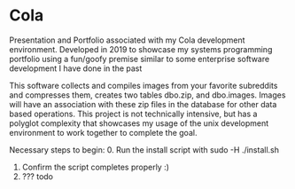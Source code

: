 # Cola
Presentation and Portfolio associated with my Cola development environment. Developed in 2019 to showcase my systems programming portfolio using a fun/goofy premise similar to some enterprise software development I have done in the past

This software collects and compiles images from your favorite subreddits and compresses them, creates two tables dbo.zip, and dbo.images. Images will have an association with these zip files in the database for other data based operations. This project is not technically intensive, but has a polyglot complexity that showcases my usage of the unix development environment to work together to complete the goal. 



Necessary steps to begin:
0. Run the install script with sudo -H ./install.sh
1. Confirm the script completes properly :)
2. ??? todo
